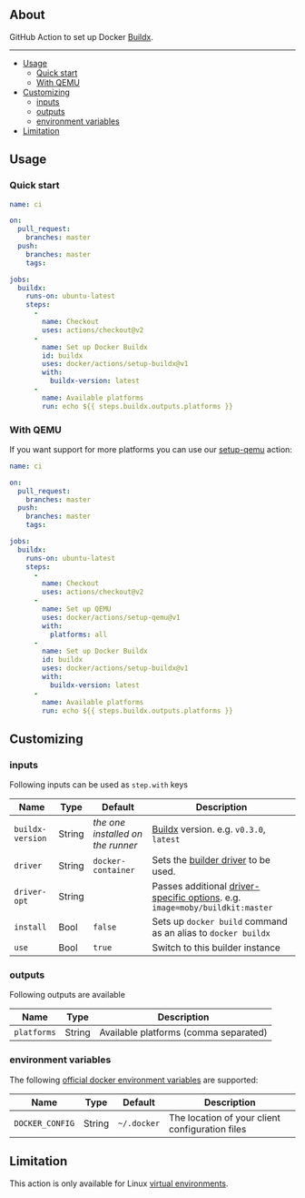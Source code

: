 ## About

GitHub Action to set up Docker [Buildx](https://github.com/docker/buildx).

___

* [Usage](#usage)
  * [Quick start](#quick-start)
  * [With QEMU](#with-qemu)
* [Customizing](#customizing)
  * [inputs](#inputs)
  * [outputs](#outputs)
  * [environment variables](#environment-variables)
* [Limitation](#limitation)

## Usage

### Quick start

```yaml
name: ci

on:
  pull_request:
    branches: master
  push:
    branches: master
    tags:

jobs:
  buildx:
    runs-on: ubuntu-latest
    steps:
      -
        name: Checkout
        uses: actions/checkout@v2
      -
        name: Set up Docker Buildx
        id: buildx
        uses: docker/actions/setup-buildx@v1
        with:
          buildx-version: latest
      -
        name: Available platforms
        run: echo ${{ steps.buildx.outputs.platforms }}
```

### With QEMU

If you want support for more platforms you can use our [setup-qemu](../setup-qemu) action:

```yaml
name: ci

on:
  pull_request:
    branches: master
  push:
    branches: master
    tags:

jobs:
  buildx:
    runs-on: ubuntu-latest
    steps:
      -
        name: Checkout
        uses: actions/checkout@v2
      -
        name: Set up QEMU
        uses: docker/actions/setup-qemu@v1
        with:
          platforms: all
      -
        name: Set up Docker Buildx
        id: buildx
        uses: docker/actions/setup-buildx@v1
        with:
          buildx-version: latest
      -
        name: Available platforms
        run: echo ${{ steps.buildx.outputs.platforms }}
```

## Customizing

### inputs

Following inputs can be used as `step.with` keys

| Name             | Type    | Default                           | Description                        |
|------------------|---------|-----------------------------------|------------------------------------|
| `buildx-version` | String  | _the one installed on the runner_ | [Buildx](https://github.com/docker/buildx) version. e.g. `v0.3.0`, `latest` |
| `driver`         | String  | `docker-container`                | Sets the [builder driver](https://github.com/docker/buildx#--driver-driver) to be used. |
| `driver-opt`     | String  |                                   | Passes additional [driver-specific options](https://github.com/docker/buildx#--driver-opt-options). e.g. `image=moby/buildkit:master` |
| `install`        | Bool    | `false`                           | Sets up `docker build` command as an alias to `docker buildx` |
| `use`            | Bool    | `true`                            | Switch to this builder instance |

### outputs

Following outputs are available

| Name          | Type    | Description                           |
|---------------|---------|---------------------------------------|
| `platforms`   | String  | Available platforms (comma separated) |

### environment variables

The following [official docker environment variables](https://docs.docker.com/engine/reference/commandline/cli/#environment-variables) are supported:

| Name            | Type    | Default      | Description                                    |
|-----------------|---------|-------------|-------------------------------------------------|
| `DOCKER_CONFIG` | String  | `~/.docker` | The location of your client configuration files |

## Limitation

This action is only available for Linux [virtual environments](https://help.github.com/en/articles/virtual-environments-for-github-actions#supported-virtual-environments-and-hardware-resources).
